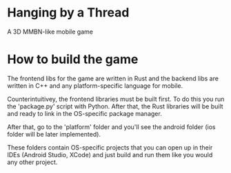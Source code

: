 # Hanging by a Thread
A 3D MMBN-like mobile game

# How to build the game
The frontend libs for the game are written in
Rust and the backend libs are written in C++
and any platform-specific language for mobile.  

Counterintuitivey, the frontend libraries must be built first.
To do this you run the 'package.py' script with Python.
After that, the Rust libraries will be built and ready
to link in the OS-specific package manager.  

After that, go to the 'platform' folder and you'll
see the android folder (ios folder will be later implemented).

These folders contain OS-specific projects that you can
open up in their IDEs (Android Studio, XCode) and just
build and run them like you would any other project.
